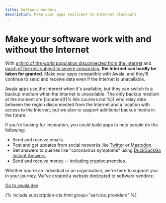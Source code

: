 ```yaml
---
title: Software vendors
description: Make your apps resilient to Internet blackouts
---
```


# Make your software work with and without the Internet

With [a third of the world population disconnected from the Internet](https://www.itu.int/en/ITU-D/Statistics/Pages/stat/default.aspx) and [much of the rest subject to severe censorship](https://www.accessnow.org/keepiton/), **the Internet can hardly be taken for granted**. Make your apps compatible with Awala, and they'll continue to send and receive data even if the Internet is unavailable.

Awala apps use the Internet when it's available, but they can switch to a backup medium when the Internet is unavailable. The only backup medium at the moment are [couriers]({% link couriers.md %}) who relay data between the region disconnected from the Internet and a location with access to the Internet, but we plan to support additional backup media in the future.

If you're looking for inspiration, you could build apps to help people do the following:

- Send and receive emails.
- Post and get updates from social networks like [Twitter](https://twitter.com/AwalaNetwork/status/1089211336171679745) or [Mastodon](https://github.com/tootsuite/mastodon/issues/10267).
- Get answers to queries like "coronavirus symptoms" using [DuckDuckGo Instant Answers](https://help.duckduckgo.com/duckduckgo-help-pages/features/instant-answers-and-other-features/).
- Send and receive money -- including cryptocurrencies.

Whether you're an individual or an organisation, we're here to support you in your journey. We've created a website dedicated to software vendors:

<div class="buttons is-centered">
  <a class="button is-link" href="https://awala.dev">
    <i class="fas fa-code"></i>
    Go to awala.dev
  </a>
</div>

{% include subscription-cta.html group="service_providers" %}
